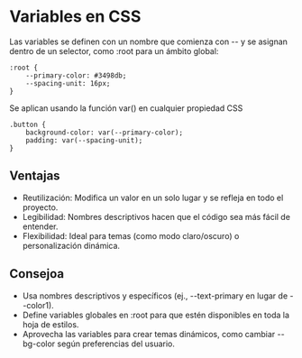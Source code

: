 # Variables en CSS

Las variables se definen con un nombre que comienza con -- y se asignan dentro de un selector, como :root para un ámbito global:

```
:root {
    --primary-color: #3498db;
    --spacing-unit: 16px;
}
```

Se aplican usando la función var() en cualquier propiedad CSS

```
.button {
    background-color: var(--primary-color);
    padding: var(--spacing-unit);
}
```

## Ventajas

- Reutilización: Modifica un valor en un solo lugar y se refleja en todo el proyecto.
- Legibilidad: Nombres descriptivos hacen que el código sea más fácil de entender.
- Flexibilidad: Ideal para temas (como modo claro/oscuro) o personalización dinámica.

## Consejoa

- Usa nombres descriptivos y específicos (ej., --text-primary en lugar de --color1).
- Define variables globales en :root para que estén disponibles en toda la hoja de estilos.
- Aprovecha las variables para crear temas dinámicos, como cambiar --bg-color según preferencias del usuario.
